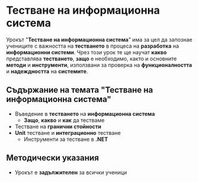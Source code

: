 # Тестване на информационна система

Урокът "**Тестване на информационна система**" има за цел да запознае учениците с важността на **тестването** в процеса на **разработка** на **информационни системи**. Чрез този урок те ще научат **какво** представлява **тестването**, **защо** е необходимо, както и основните **методи** и **инструменти**, използвани за проверка на **функционалността** и **надеждността** на **системите**.

## Съдържание на темата "Тестване на информационна система"
 - Въведение в **тестването** на **информационна система**
   - **Защо**, **какво** и **как** да тестваме
 - Тестване на **гранични стойности**
 - **​Unit** тестване и **интеграционно** тестване
   - Инструменти за тестване в **.NET**
 
## Методически указания
  - Урокът е **задължителен** за всички ученици